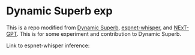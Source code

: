 # Dynamic Superb exp

This is a repo modified from [Dynamic Superb](https://github.com/dynamic-superb/dynamic-superb.git), [espnet-whisper](https://github.com/dynamic-superb/espnet-whisper.git), and [NExT-GPT](https://github.com/NExT-GPT/NExT-GPT).
This is for some experiment and contribution to Dynamic Superb.

Link to espnet-whisper inference: [](espnet-whisper/egs2/dynamic_superb)